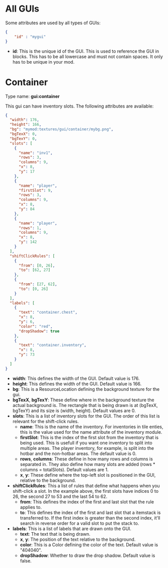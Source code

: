 # All GUIs
Some attributes are used by all types of GUIs:

```json
{
	"id" : "mygui"
}
```

* __id__: This is the unique id of the GUI. This is used to reference the GUI in blocks. This has to be all lowercase and must not contain spaces. It only has to be unique in your mod.

# Container
Type name: __gui:container__

This gui can have inventory slots. The following attributes are available:

```json
{
  "width": 176,
  "height": 166,
  "bg": "mymod:textures/gui/container/mybg.png",
  "bgTexX": 0,
  "bgTexY": 0,
  "slots": [
    {
      "name": "inv1",
      "rows": 3,
      "columns": 9,
      "x": 8,
      "y": 17
    },
    {
      "name": "player",
      "firstSlot": 9,
      "rows": 3,
      "columns": 9,
      "x": 8,
      "y": 84
    },
    {
      "name": "player",
      "rows": 1,
      "columns": 9,
      "x": 8,
      "y": 142
    }
  ],
  "shiftClickRules": [
    {
      "from": [0, 26],
      "to": [62, 27]
    },
    {
      "from": [27, 62],
      "to": [0, 26]
    }
  ],
  "labels": [
    {
      "text": "container.chest",
      "x": 8,
      "y": 6,
	  "color": "red",
	  "dropShadow": true
    },
    {
      "text": "container.inventory",
      "x": 8,
      "y": 73
    }
  ]
}
```

* __width__: This defines the width of the GUI. Default value is 176.
* __height__: This defines the width of the GUI. Default value is 166.
* __bg__: This is a ResourceLocation defining the background texture for the gui. 
* __bgTexX__, __bgTexY__: These define where in the background texture the actual background is. The rectangle that is being drawn is at (bgTexX, bgTexY) and its size is (width, height). Default values are 0.
* __slots__: This is a list of inventory slots for the GUI. The order of this list is relevant for the shift-click rules.
	* __name__: This is the name of the inventory. For inventories in tile enties, this is the value used for the name attribute of the inventory module.
	* __firstSlot__: This is the index of the first slot from the inventory that is being used. This is usefull if you want one inventory to split into multiple areas. The player inventory, for example, is split into the hotbar and the non-hotbar areas. The default value is 0.
	* __rows__, __columns__: These define in how many rows and columns is separated in. They also define how many slots are added (rows * columns = totalSlots). Default values are 1.
	* __x__, __y__: These define where the top-left slot is positioned in the GUI, relative to the background.
* __shiftClickRules__: This a list of rules that define what happens when you shift-click a slot. In the example above, the first slots have indices 0 to 26, the second 27 to 53 and the last 54 to 62.
	* __from__: This defines the index of the first and last slot that the rule applies to.
	* __to__: This defines the index of the first and last slot that a itemstack is transferred to. If the first index is greater than the second index, it'll search in reverse order for a valid slot to put the stack to.
* __labels__: This is a list of labels that are drawn onto the GUI.
	* __text__: The text that is being drawn.
	* __x__, __y__: The position of the text relative to the background.
	* __color__: This is a Color defining the color of the text. Default value is "404040".
	* __dropShadow__: Whether to draw the drop shadow. Default value is false.





